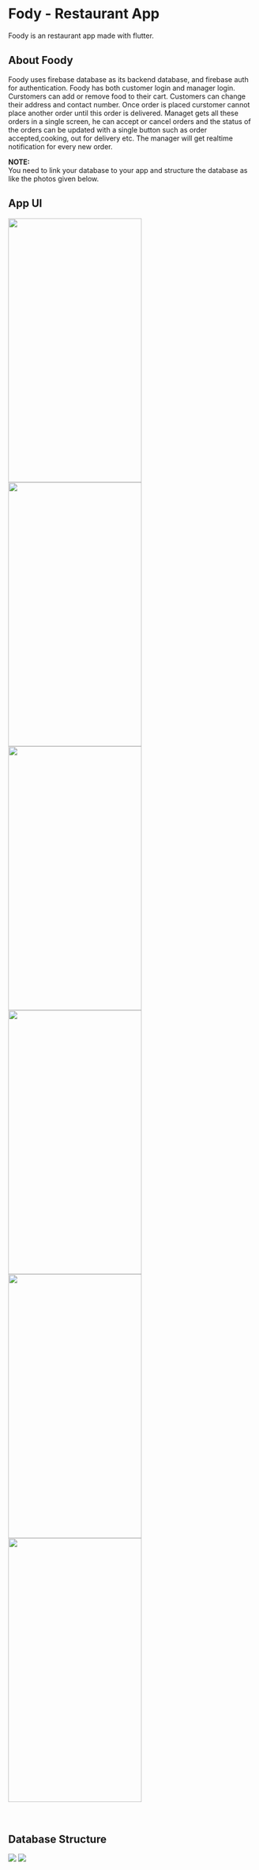 # Fody - Restaurant App

Foody is an restaurant app made with flutter.

## About Foody

Foody uses firebase database as its backend database, and firebase auth for authentication. Foody has both customer login and manager login. Curstomers can add or remove food to their cart. Customers can change their address and contact number. Once order is placed curstomer cannot place another order until this order is delivered. Managet gets all these orders in a single screen, he can accept or cancel orders and the status of the orders can be updated with a single button such as order accepted,cooking, out for delivery etc. The manager will get realtime notification for every new order.


**NOTE:** \
You need to link your database to your app and structure the database as like the photos given below.


## App UI 
<div>
<img src="https://github.com/Premmmm/Foody-Restaurant-App/blob/master/assets/screenshots/loginscreen.jpg"  height="535" width="270">  
<img src="https://github.com/Premmmm/Foody-Restaurant-App/blob/master/assets/screenshots/menuscreen.jpg"  height="535" width="270">  
<img src="https://github.com/Premmmm/Foody-Restaurant-App/blob/master/assets/screenshots/currentitem.jpg" height="535" width="270"><br>  
<img src="https://github.com/Premmmm/Foody-Restaurant-App/blob/master/assets/screenshots/ordersscreen.jpg"  height="535" width="270">  
<img src="https://github.com/Premmmm/Foody-Restaurant-App/blob/master/assets/screenshots/adminOrder.jpg"  height="535" width="270">  
<img src="https://github.com/Premmmm/Foody-Restaurant-App/blob/master/assets/screenshots/acceptedOrders.jpg" height="535" width="270">
</div><br><br>

## Database Structure

<img src="https://github.com/Premmmm/Foody-Restaurant-App/blob/master/assets/database%20structure/foody%20database%201.png">
<img src="https://github.com/Premmmm/Foody-Restaurant-App/blob/master/assets/database%20structure/foody%20database%202.png">

